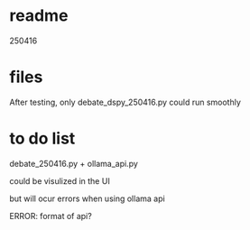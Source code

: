 
# readme

250416

# files

After testing, only debate_dspy_250416.py could run smoothly


# to do list

debate_250416.py + ollama_api.py

could be visulized in the UI

but will ocur errors when using ollama api

ERROR: format of api?